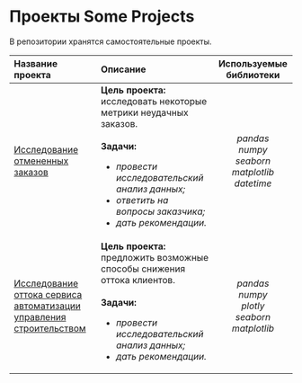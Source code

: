 # Проекты Some Projects
В репозитории хранятся самостоятельные проекты.

| Название проекта | Описание | Используемые библиотеки | 
| :---------------------- | :---------------------- | :----------------------: |
| [Исследование отмененных заказов](cancelled_orders) | **Цель проекта:** исследовать некоторые метрики неудачных заказов. <br/><br/> **Задачи:**  <br/> <ul> <li>*провести исследовательский анализ данных;*</li> <li>*ответить на вопросы заказчика;*</li> <li>*дать рекомендации.*</li> </ul> | *pandas* <br/> *numpy* <br/> *seaborn* <br/> *matplotlib* <br/> *datetime*|
| [Исследование оттока сервиса автоматизации управления строительством](service_for_construction_companies) | **Цель проекта:** предложить возможные способы снижения оттока клиентов. <br/><br/> **Задачи:**  <br/> <ul> <li>*провести исследовательский анализ данных;*</li>  <li>*дать рекомендации.*</li> </ul> | *pandas* <br/> *numpy* <br/> *plotly* <br/> *seaborn* <br/> *matplotlib*|
